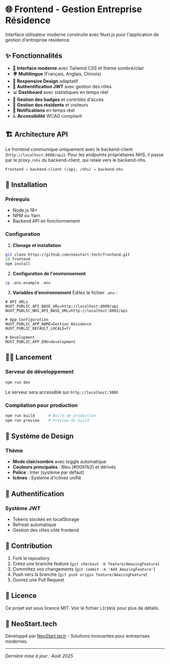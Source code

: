 # 🌐 Frontend - Gestion Entreprise Résidence

Interface utilisateur moderne construite avec Nuxt.js pour l'application de gestion d'entreprise résidence.

## ✨ Fonctionnalités

- 🎨 **Interface moderne** avec Tailwind CSS et thème sombre/clair
- 🌍 **Multilingue** (Français, Anglais, Chinois)
- 📱 **Responsive Design** adaptatif
- 🔐 **Authentification JWT** avec gestion des rôles
- 📊 **Dashboard** avec statistiques en temps réel
- 🎫 **Gestion des badges** et contrôles d'accès
- 👥 **Gestion des résidents** et visiteurs
- 🔔 **Notifications** en temps réel
- ♿ **Accessibilité** WCAG compliant

## 🏗️ Architecture API

Le frontend communique uniquement avec le backend-client (`http://localhost:8000/api`).
Pour les endpoints propriétaires NHS, il passe par le proxy `/nhs` du backend-client, qui relaie vers le backend-nhs.

```
Frontend → backend-client (/api, /nhs) → backend-nhs
```

## 🚀 Installation

### Prérequis
- Node.js 18+
- NPM ou Yarn
- Backend API en fonctionnement

### Configuration

1. **Clonage et installation**
```bash
git clone https://github.com/neostart-tech/frontend.git
cd frontend
npm install

```

2. **Configuration de l'environnement**
```bash
cp .env.example .env
```

3. **Variables d'environnement**
Éditez le fichier `.env` :
```env
# API URLs
NUXT_PUBLIC_API_BASE_URL=http://localhost:8000/api
NUXT_PUBLIC_NHS_API_BASE_URL=http://localhost:8001/api

# App Configuration
NUXT_PUBLIC_APP_NAME=Gestion Résidence
NUXT_PUBLIC_DEFAULT_LOCALE=fr

# Development
NUXT_PUBLIC_APP_ENV=development
```

## 🏃‍♂️ Lancement

### Serveur de développement
```bash
npm run dev
```

Le serveur sera accessible sur `http://localhost:3000`

### Compilation pour production
```bash
npm run build      # Build de production
npm run preview    # Preview du build
```

## 🎨 Système de Design

### Thème
- **Mode clair/sombre** avec toggle automatique
- **Couleurs principales** : Bleu (#0097b2) et dérivés
- **Police** : Inter (système par défaut)
- **Icônes** : Système d'icônes unifié

## 🔐 Authentification

### Système JWT
- Tokens stockés en localStorage
- Refresh automatique
- Gestion des rôles côté frontend

## 🤝 Contribution

1. Fork le repository
2. Créez une branche feature (`git checkout -b feature/AmazingFeature`)
3. Committez vos changements (`git commit -m 'Add AmazingFeature'`)
4. Push vers la branche (`git push origin feature/AmazingFeature`)
5. Ouvrez une Pull Request

## 📄 Licence

Ce projet est sous licence MIT. Voir le fichier `LICENSE` pour plus de détails.

## 🏢 NeoStart.tech

Développé par [NeoStart.tech](https://neostart.tech) - Solutions innovantes pour entreprises modernes.

---
*Dernière mise à jour : Août 2025*
